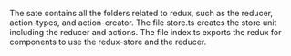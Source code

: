 The sate contains all the folders related to redux, such as the reducer, action-types, and action-creator.
The file store.ts creates the store unit including the reducer and actions. The file index.ts exports the redux for components to use the redux-store and the reducer.
